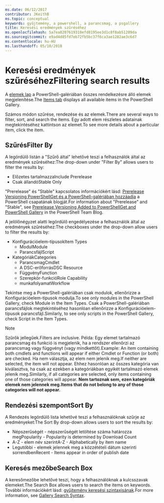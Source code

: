 ```yaml
---
ms.date: 06/12/2017
contributor: JKeithB
ms.topic: conceptual
keywords: gyűjtemény, a powershell, a parancsmag, a psgallery
title: Keresési eredmények szűréséhez
ms.openlocfilehash: 5a7ea8207619318efd8195ee3d1c8f8ab51209da
ms.sourcegitcommit: e9ad4d85fd7eb72fb5bc37f6ca3ae1282ae3c6d7
ms.contentlocale: hu-HU
ms.lasthandoff: 05/10/2018
---
```

# <a name="filtering-search-results"></a><span data-ttu-id="7f347-103">Keresési eredmények szűréséhez</span><span class="sxs-lookup"><span data-stu-id="7f347-103">Filtering search results</span></span>

<span data-ttu-id="7f347-104">A [elemek lap](https://www.powershellgallery.com/items) a PowerShell-galériában összes rendelkezésre álló elemek megjelenítése.</span><span class="sxs-lookup"><span data-stu-id="7f347-104">The [Items tab](https://www.powershellgallery.com/items) displays all available items in the PowerShell Gallery.</span></span>

<span data-ttu-id="7f347-105">Számos módon szűrése, rendezése és az elemek.</span><span class="sxs-lookup"><span data-stu-id="7f347-105">There are several ways to filter, sort, and search the items.</span></span>
<span data-ttu-id="7f347-106">Egy adott elem részletes adatainak megtekintéséhez kattintson az elemet.</span><span class="sxs-lookup"><span data-stu-id="7f347-106">To see more details about a particular item, click the item.</span></span>

## <a name="filter-by"></a><span data-ttu-id="7f347-107">Szűrés</span><span class="sxs-lookup"><span data-stu-id="7f347-107">Filter By</span></span>

<span data-ttu-id="7f347-108">A legördülő listán a "Szűrő által" lehetővé teszi a felhasználók által az eredmények szűréséhez:</span><span class="sxs-lookup"><span data-stu-id="7f347-108">The drop-down under "Filter By" allows users to filter the results by:</span></span>
- <span data-ttu-id="7f347-109">Előzetes tartalmazza</span><span class="sxs-lookup"><span data-stu-id="7f347-109">Include Prerelease</span></span>
- <span data-ttu-id="7f347-110">Csak állandó</span><span class="sxs-lookup"><span data-stu-id="7f347-110">Stable Only</span></span>

<span data-ttu-id="7f347-111">"Prerelease" és "Stable" kapcsolatos információkért lásd: [Prerelease Versioning PowerShellGet és a PowerShell-galériában hozzáadja](https://blogs.msdn.microsoft.com/powershell/2017/12/05/prerelease-versioning-added-to-powershellget-and-powershell-gallery/) a PowerShell csapatának blogját.</span><span class="sxs-lookup"><span data-stu-id="7f347-111">For information about "Prerelease" and "Stable", see [Prerelease Versioning Added to PowerShellGet and PowerShell Gallery](https://blogs.msdn.microsoft.com/powershell/2017/12/05/prerelease-versioning-added-to-powershellget-and-powershell-gallery/) in the PowerShell Team Blog.</span></span>

<span data-ttu-id="7f347-112">A jelölőnégyzet alatti legördülő engedélyezése a felhasználók által az eredmények szűréséhez:</span><span class="sxs-lookup"><span data-stu-id="7f347-112">The checkboxes under the drop-down allow users to filter the results by:</span></span>
- <span data-ttu-id="7f347-113">Konfigurációelem-típusok</span><span class="sxs-lookup"><span data-stu-id="7f347-113">Item Types</span></span>
  - <span data-ttu-id="7f347-114">Modul</span><span class="sxs-lookup"><span data-stu-id="7f347-114">Module</span></span>
  - <span data-ttu-id="7f347-115">Parancsfájl</span><span class="sxs-lookup"><span data-stu-id="7f347-115">Script</span></span>
- <span data-ttu-id="7f347-116">Kategóriák</span><span class="sxs-lookup"><span data-stu-id="7f347-116">Categories</span></span>
  - <span data-ttu-id="7f347-117">Parancsmag</span><span class="sxs-lookup"><span data-stu-id="7f347-117">Cmdlet</span></span>
  - <span data-ttu-id="7f347-118">A DSC-erőforrás</span><span class="sxs-lookup"><span data-stu-id="7f347-118">DSC Resource</span></span>
  - <span data-ttu-id="7f347-119">Függvény</span><span class="sxs-lookup"><span data-stu-id="7f347-119">Function</span></span>
  - <span data-ttu-id="7f347-120">Szerepkör-funkció</span><span class="sxs-lookup"><span data-stu-id="7f347-120">Role Capability</span></span>
  - <span data-ttu-id="7f347-121">munkafolyamat</span><span class="sxs-lookup"><span data-stu-id="7f347-121">Workflow</span></span>

<span data-ttu-id="7f347-122">Tekintse meg a PowerShell-galériában csak modulok, ellenőrizze a Konfigurációelem-típusok modulja.</span><span class="sxs-lookup"><span data-stu-id="7f347-122">To see only modules in the PowerShell Gallery, check Module in the Item Types.</span></span>
<span data-ttu-id="7f347-123">Csak a PowerShell-galériában parancsfájlok megtekintéséhez hasonlóan ellenőrizze a Konfigurációelem-típusok parancsfájl.</span><span class="sxs-lookup"><span data-stu-id="7f347-123">Similarly, to see only scripts in the PowerShell Gallery, check Script in the Item Types.</span></span>

> [!NOTE]
> <span data-ttu-id="7f347-124">Szűrők jellegűek.</span><span class="sxs-lookup"><span data-stu-id="7f347-124">Filters are inclusive.</span></span>
> <span data-ttu-id="7f347-125">Példa: Egy elemet tartalmazó parancsmag és funkció is megjelenik, ha a rendszer ellenőrzi az parancsmag vagy függvényt (vagy mindkettőt).</span><span class="sxs-lookup"><span data-stu-id="7f347-125">Example: An item containing both cmdlets and functions will appear if either Cmdlet or Function (or both) are checked.</span></span>
> <span data-ttu-id="7f347-126">Ha nem választja, az elem nem jelenik meg.</span><span class="sxs-lookup"><span data-stu-id="7f347-126">If neither are selected, the item will not appear.</span></span>
> <span data-ttu-id="7f347-127">Ehhez hasonlóan az összes kategória van kiválasztva, ha csak az ezekben a kategóriákban egyikét tartalmazó elemek jelenik meg.</span><span class="sxs-lookup"><span data-stu-id="7f347-127">Similarly, if all categories are selected, only items containing one of those categories will appear.</span></span>
> <span data-ttu-id="7f347-128">**Nem tartoznak sem, ezen kategóriák elemek nem jelennek meg.**</span><span class="sxs-lookup"><span data-stu-id="7f347-128">**Items that do not belong to any of those categories will not appear.**</span></span>

## <a name="sort-by"></a><span data-ttu-id="7f347-129">Rendezési szempont</span><span class="sxs-lookup"><span data-stu-id="7f347-129">Sort By</span></span>

<span data-ttu-id="7f347-130">A Rendezés legördülő lista lehetővé teszi a felhasználóknak szűrje az eredményeket:</span><span class="sxs-lookup"><span data-stu-id="7f347-130">The Sort By drop-down allows users to sort the results by:</span></span>
- <span data-ttu-id="7f347-131">Népszerűségét - népszerűségét letöltése száma határozza meg</span><span class="sxs-lookup"><span data-stu-id="7f347-131">Popularity - Popularity is determined by Download Count</span></span>
- <span data-ttu-id="7f347-132">A-Z - elem név szerint</span><span class="sxs-lookup"><span data-stu-id="7f347-132">A-Z - Alphabetically by item name</span></span>
- <span data-ttu-id="7f347-133">Legutóbbi - elemek jelennek meg a közzétételi dátum szerinti sorrendben</span><span class="sxs-lookup"><span data-stu-id="7f347-133">Recent - Items appear in order of publish date</span></span>

## <a name="search-box"></a><span data-ttu-id="7f347-134">Keresés mezőbe</span><span class="sxs-lookup"><span data-stu-id="7f347-134">Search Box</span></span>

<span data-ttu-id="7f347-135">A keresőmezőbe lehetővé teszi, hogy a felhasználóknak a kulcsszavak elemeket.</span><span class="sxs-lookup"><span data-stu-id="7f347-135">The Search Box allows users to search the items on keywords.</span></span>
<span data-ttu-id="7f347-136">További információkért lásd: [gyűjtemény keresési szintaxisának](search-syntax.md).</span><span class="sxs-lookup"><span data-stu-id="7f347-136">For more information, see [Gallery Search Syntax](search-syntax.md).</span></span>